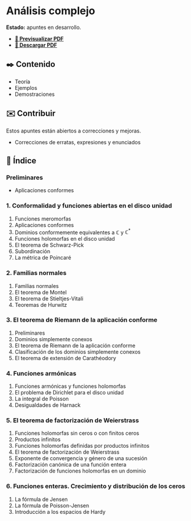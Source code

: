 # Análisis complejo

**Estado:** apuntes en desarrollo.

-   [**🔎 Previsualizar PDF**](https://github.com/DanielSevillano/matematicas-latex/blob/main/An%C3%A1lisis%20complejo/An%C3%A1lisis%20complejo.pdf)
-   [**📁 Descargar PDF**](https://raw.githubusercontent.com/DanielSevillano/matematicas-latex/main/An%C3%A1lisis%20complejo/An%C3%A1lisis%20complejo.pdf)

## ✒️ Contenido

-   Teoría
-   Ejemplos
-   Demostraciones

## ✉️ Contribuir

Estos apuntes están abiertos a correcciones y mejoras.

-   Correcciones de erratas, expresiones y enunciados

## 📖 Índice

### Preliminares

-   Aplicaciones conformes

### 1. Conformalidad y funciones abiertas en el disco unidad

1. Funciones meromorfas
2. Aplicaciones conformes
3. Dominios conformemente equivalentes a $\mathbb{C}$ y $\mathbb{C}^\ast$
4. Funciones holomorfas en el disco unidad
5. El teorema de Schwarz-Pick
6. Subordinación
7. La métrica de Poincaré

### 2. Familias normales

1. Familias normales
2. El teorema de Montel
3. El teorema de Stieltjes-Vitali
4. Teoremas de Hurwitz

### 3. El teorema de Riemann de la aplicación conforme

1. Preliminares
2. Dominios simplemente conexos
3. El teorema de Riemann de la aplicación conforme
4. Clasificación de los dominios simplemente conexos
5. El teorema de extensión de Carathéodory

### 4. Funciones armónicas

1. Funciones armónicas y funciones holomorfas
2. El problema de Dirichlet para el disco unidad
3. La integral de Poisson
4. Desigualdades de Harnack

### 5. El teorema de factorización de Weierstrass

1. Funciones holomorfas sin ceros o con finitos ceros
2. Productos infinitos
3. Funciones holomorfas definidas por productos infinitos
4. El teorema de factorización de Weierstrass
5. Exponente de convergencia y género de una sucesión
6. Factorización canónica de una función entera
7. Factorización de funciones holomorfas en un dominio

### 6. Funciones enteras. Crecimiento y distribución de los ceros

1. La fórmula de Jensen
2. La fórmula de Poisson-Jensen
3. Introducción a los espacios de Hardy
